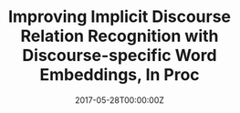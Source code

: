---
title: "Improving Implicit Discourse Relation Recognition with Discourse-specific Word Embeddings, In Proc"
authors:
- Changxing Wu
- Xiaodong Shi
- Yidong Chen
- Jinsong Su
- Boli Wang
author_notes:
- 
- 
- 
- 
- 
date: "2017-05-28T00:00:00Z"
publishDate: "2025-05-28T13:16:03+00:00"
publication_types: []
publication: "**of ACL 2017.** short paper"
---